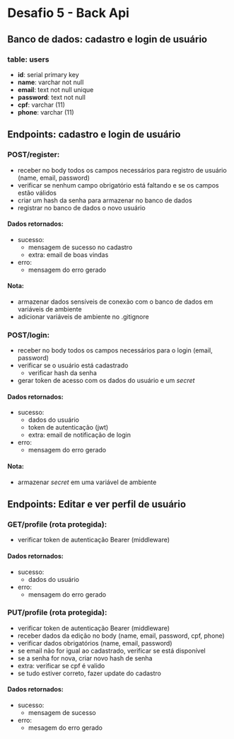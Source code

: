 # Desafio 5 - Back Api

##  Banco de dados: cadastro e login de usuário

### table: users

- **id**: serial primary key
- **name**: varchar not null
- **email**: text not null unique
- **password**: text not null
- **cpf**: varchar (11)
- **phone**: varchar (11)

## Endpoints: cadastro e login de usuário

### POST/register:

- receber no body todos os campos necessários para registro de usuário (name, email, password)
- verificar se nenhum campo obrigatório está faltando e se os campos estão válidos
- criar um hash da senha para armazenar no banco de dados
- registrar no banco de dados o novo usuário

#### Dados retornados:
-  sucesso: 
    -  mensagem de sucesso no cadastro
    -  extra: email de boas vindas
-  erro: 
    -  mensagem do erro gerado
#### Nota:
- armazenar dados sensíveis de conexão com o banco de dados em variáveis de ambiente
- adicionar variáveis de ambiente no .gitignore

### POST/login:
- receber no body todos os campos necessários para o login (email, password)
- verificar se o usuário está cadastrado
    - verificar hash da senha
- gerar token de acesso com os dados do usuário e um _secret_

#### Dados retornados:
- sucesso:
    - dados do usuário
    - token de autenticação (jwt)
    - extra: email de notificação de login
- erro:
    - mensagem do erro gerado

#### Nota:
- armazenar _secret_ em uma variável de ambiente

## Endpoints: Editar e ver perfil de usuário

### GET/profile (rota protegida):
- verificar token de autenticação Bearer (middleware)

#### Dados retornados:
- sucesso:
    - dados do usuário
- erro:
    - mensagem do erro gerado

### PUT/profile (rota protegida):
- verificar token de autenticação Bearer (middleware)
- receber dados da edição no body (name, email, password, cpf, phone)
- verificar dados obrigatórios (name, email, password)
- se email não for igual ao cadastrado, verificar se está disponível
- se a senha for nova, criar novo hash de senha
- extra: verificar se cpf é valido
- se tudo estiver correto, fazer update do cadastro

#### Dados retornados:
- sucesso:
    - mensagem de sucesso
- erro:
    - mesagem do erro gerado

